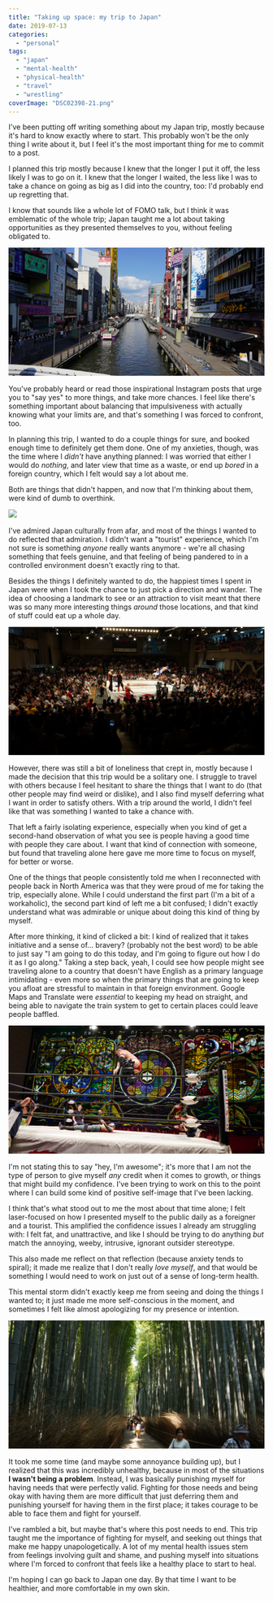 ```yaml
---
title: "Taking up space: my trip to Japan"
date: 2019-07-13
categories: 
  - "personal"
tags: 
  - "japan"
  - "mental-health"
  - "physical-health"
  - "travel"
  - "wrestling"
coverImage: "DSC02398-21.png"
---
```


I've been putting off writing something about my Japan trip, mostly because it's hard to know exactly where to start. This probably won't be the only thing I write about it, but I feel it's the most important thing for me to commit to a post.

<!--more-->

I planned this trip mostly because I knew that the longer I put it off, the less likely I was to go on it. I knew that the longer I waited, the less like I was to take a chance on going as big as I did into the country, too: I'd probably end up regretting that.

I know that sounds like a whole lot of FOMO talk, but I think it was emblematic of the whole trip; Japan taught me a lot about taking opportunities as they presented themselves to you, without feeling obligated to.

![](/assets/images/DSC02411.png)

You've probably heard or read those inspirational Instagram posts that urge you to "say yes" to more things, and take more chances. I feel like there's something important about balancing that impulsiveness with actually knowing what your limits are, and that's something I was forced to confront, too.

In planning this trip, I wanted to do a couple things for sure, and booked enough time to definitely get them done. One of my anxieties, though, was the time where I _didn't_ have anything planned: I was worried that either I would do _nothing_, and later view that time as a waste, or end up _bored_ in a foreign country, which I felt would say a lot about me.

Both are things that didn't happen, and now that I'm thinking about them, were kind of dumb to overthink.

![](/assets/images/DSC03190.png)

I've admired Japan culturally from afar, and most of the things I wanted to do reflected that admiration. I didn't want a "tourist" experience, which I'm not sure is something _anyone_ really wants anymore - we're all chasing something that feels genuine, and that feeling of being pandered to in a controlled environment doesn't exactly ring to that.

Besides the things I definitely wanted to do, the happiest times I spent in Japan were when I took the chance to just pick a direction and wander. The idea of choosing a landmark to see or an attraction to visit meant that there was so many more interesting things _around_ those locations, and that kind of stuff could eat up a whole day.

![](/assets/images/DSC01795.png)

However, there was still a bit of loneliness that crept in, mostly because I made the decision that this trip would be a solitary one. I struggle to travel with others because I feel hesitant to share the things that I want to do (that other people may find weird or dislike), and I also find myself deferring what I want in order to satisfy others. With a trip around the world, I didn't feel like that was something I wanted to take a chance with.

That left a fairly isolating experience, especially when you kind of get a second-hand observation of what you see is people having a good time with people they care about. I want that kind of connection with someone, but found that traveling alone here gave me more time to focus on myself, for better or worse.

One of the things that people consistently told me when I reconnected with people back in North America was that they were proud of me for taking the trip, especially alone. While I could understand the first part (I'm a bit of a workaholic), the second part kind of left me a bit confused; I didn't exactly understand what was admirable or unique about doing this kind of thing by myself.

After more thinking, it kind of clicked a bit: I kind of realized that it takes initiative and a sense of... bravery? (probably not the best word) to be able to just say "I am going to do this today, and I'm going to figure out how I do it as I go along." Taking a step back, yeah, I could see how people might see traveling alone to a country that doesn't have English as a primary language intimidating - even more so when the primary things that are going to keep you afloat are stressful to maintain in that foreign environment. Google Maps and Translate were _essential_ to keeping my head on straight, and being able to navigate the train system to get to certain places could leave people baffled.

![](/assets/images/DSC03835.png)

I'm not stating this to say "hey, I'm awesome"; it's more that I am not the type of person to give myself _any_ credit when it comes to growth, or things that might build my confidence. I've been trying to work on this to the point where I can build some kind of positive self-image that I've been lacking.

I think that's what stood out to me the most about that time alone; I felt laser-focused on how I presented myself to the public daily as a foreigner and a tourist. This amplified the confidence issues I already am struggling with: I felt fat, and unattractive, and like I should be trying to do anything _but_ match the annoying, weeby, intrusive, ignorant outsider stereotype.

This also made me reflect on that reflection (because anxiety tends to spiral); it made me realize that I don't really _love myself_, and that would be something I would need to work on just out of a sense of long-term health.

This mental storm didn't exactly keep me from seeing and doing the things I wanted to; it just made me more self-conscious in the moment, and sometimes I felt like almost apologizing for my presence or intention.

![](/assets/images/DSC03546-1024x512.png)

It took me some time (and maybe some annoyance building up), but I realized that this was incredibly unhealthy, because in most of the situations **I wasn't being a problem**. Instead, I was basically punishing myself for having needs that were perfectly valid. Fighting for those needs and being okay with having them are more difficult that just deferring them and punishing yourself for having them in the first place; it takes courage to be able to face them and fight for yourself.

I've rambled a bit, but maybe that's where this post needs to end. This trip taught me the importance of fighting for myself, and seeking out things that make me happy unapologetically. A lot of my mental health issues stem from feelings involving guilt and shame, and pushing myself into situations where I'm forced to confront that feels like a healthy place to start to heal.

I'm hoping I can go back to Japan one day. By that time I want to be healthier, and more comfortable in my own skin.
